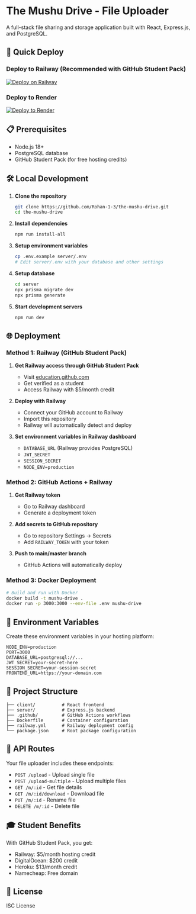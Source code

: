 # The Mushu Drive - File Uploader

A full-stack file sharing and storage application built with React, Express.js, and PostgreSQL.

## 🚀 Quick Deploy

### Deploy to Railway (Recommended with GitHub Student Pack)

[![Deploy on Railway](https://railway.app/button.svg)](https://railway.app/new/template?template=https://github.com/Rohan-1-3/the-mushu-drive)

### Deploy to Render

[![Deploy to Render](https://render.com/images/deploy-to-render-button.svg)](https://render.com/deploy?repo=https://github.com/Rohan-1-3/the-mushu-drive)

## 📋 Prerequisites

- Node.js 18+
- PostgreSQL database
- GitHub Student Pack (for free hosting credits)

## 🛠️ Local Development

1. **Clone the repository**
   ```bash
   git clone https://github.com/Rohan-1-3/the-mushu-drive.git
   cd the-mushu-drive
   ```

2. **Install dependencies**
   ```bash
   npm run install-all
   ```

3. **Setup environment variables**
   ```bash
   cp .env.example server/.env
   # Edit server/.env with your database and other settings
   ```

4. **Setup database**
   ```bash
   cd server
   npx prisma migrate dev
   npx prisma generate
   ```

5. **Start development servers**
   ```bash
   npm run dev
   ```

## 🌐 Deployment

### Method 1: Railway (GitHub Student Pack)

1. **Get Railway access through GitHub Student Pack**
   - Visit [education.github.com](https://education.github.com/pack)
   - Get verified as a student
   - Access Railway with $5/month credit

2. **Deploy with Railway**
   - Connect your GitHub account to Railway
   - Import this repository
   - Railway will automatically detect and deploy

3. **Set environment variables in Railway dashboard**
   - `DATABASE_URL` (Railway provides PostgreSQL)
   - `JWT_SECRET`
   - `SESSION_SECRET`
   - `NODE_ENV=production`

### Method 2: GitHub Actions + Railway

1. **Get Railway token**
   - Go to Railway dashboard
   - Generate a deployment token

2. **Add secrets to GitHub repository**
   - Go to repository Settings → Secrets
   - Add `RAILWAY_TOKEN` with your token

3. **Push to main/master branch**
   - GitHub Actions will automatically deploy

### Method 3: Docker Deployment

```bash
# Build and run with Docker
docker build -t mushu-drive .
docker run -p 3000:3000 --env-file .env mushu-drive
```

## 🔧 Environment Variables

Create these environment variables in your hosting platform:

```env
NODE_ENV=production
PORT=3000
DATABASE_URL=postgresql://...
JWT_SECRET=your-secret-here
SESSION_SECRET=your-session-secret
FRONTEND_URL=https://your-domain.com
```

## 📁 Project Structure

```
├── client/          # React frontend
├── server/          # Express.js backend
├── .github/         # GitHub Actions workflows
├── Dockerfile       # Container configuration
├── railway.yml      # Railway deployment config
└── package.json     # Root package configuration
```

## 🔗 API Routes

Your file uploader includes these endpoints:

- `POST /upload` - Upload single file
- `POST /upload-multiple` - Upload multiple files
- `GET /m/:id` - Get file details
- `GET /m/:id/download` - Download file
- `PUT /m/:id` - Rename file
- `DELETE /m/:id` - Delete file

## 🎓 Student Benefits

With GitHub Student Pack, you get:
- Railway: $5/month hosting credit
- DigitalOcean: $200 credit
- Heroku: $13/month credit
- Namecheap: Free domain

## 📝 License

ISC License
